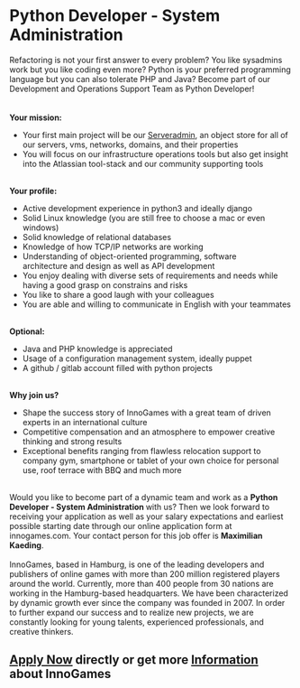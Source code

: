 <h1>Python Developer - System Administration</h1>
<p>Refactoring is not your first answer to every problem?&nbsp;You like sysadmins work but you like coding even more? Python is your preferred programming language but you can also tolerate PHP and Java? Become part of our Development and Operations Support Team as Python Developer!<br /><br /><strong><br />Your mission:<br /></strong></p><ul><li>Your first main project will be our<span>&nbsp;</span><a href="https://github.com/innogames/serveradmin" class="external-link" rel="nofollow">Serveradmin</a>,&nbsp;an object store for all of our servers, vms, networks, domains, and their properties</li><li>You will focus on our infrastructure operations tools but also get insight into the Atlassian tool-stack and our community supporting tools</li></ul><strong><br />Your profile:</strong><br /><ul><li>Active development experience in python3 and ideally django&nbsp;</li><li>Solid Linux knowledge (you are still free to choose a mac or even windows)</li><li>Solid knowledge of relational databases</li><li>Knowledge of how TCP/IP networks are working</li><li>Understanding of&nbsp;object-oriented programming,&nbsp;software architecture&nbsp;and&nbsp;design&nbsp;as well as&nbsp;API development</li><li><span>You enjoy dealing with diverse sets of requirements and needs while having a good grasp on constrains and risks</span></li><li><span>You like to share a good laugh with your colleagues</span></li><li><span>You are able and willing to communicate in English with your teammates</span></li></ul><strong><br />Optional:</strong><br /><ul><li>Java and PHP knowledge is appreciated</li><li>Usage of a configuration management system, ideally puppet</li><li><span>A github / gitlab account filled with python projects</span></li></ul><br /><strong>Why join us?<br /></strong><ul><li>Shape the success story of InnoGames with a great team of driven experts in an international culture</li><li>Competitive compensation and an atmosphere to empower creative thinking and strong results</li><li>Exceptional benefits ranging from flawless relocation support to company gym, smartphone or tablet of your own choice for personal use, roof terrace with BBQ and much more</li></ul><p><br />Would you like to become part of a dynamic team and work as a <strong>Python Developer - System Administration&nbsp;</strong>with us? Then we look forward to receiving your application as well as your salary expectations and earliest possible starting date through our online application form at innogames.com. Your contact person for this job offer is<span>&nbsp;</span><strong>Maximilian Kaeding</strong>.<br /><br />InnoGames, based in Hamburg, is one of the leading developers and publishers of online games with more than 200 million registered players around the world. Currently, more than 400 people from 30 nations are working in the Hamburg-based headquarters. We have been characterized by dynamic growth ever since the company was founded in 2007. In order to further expand our success and to realize new projects, we are constantly looking for young talents, experienced professionals, and creative thinkers.</p>

<h2><a href="https://jobs.jobvite.com/careers/innogames/job//o7V9afw5/apply?__jvst=Job+Board&__jvsd=github_jobs_repo">Apply Now</a> directly or get more <a href="https://www.innogames.com/career/detail/job/python-developer-system-administration/?s=github_jobs_repo">Information</a> about InnoGames</h2>